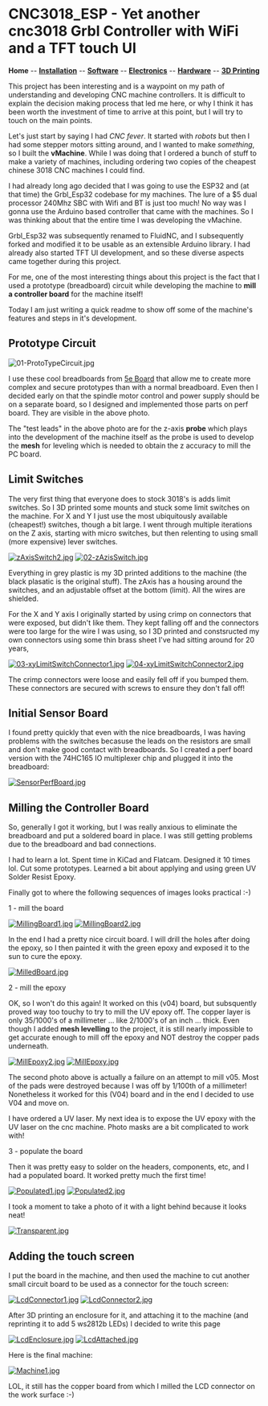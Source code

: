 # CNC3018_ESP - Yet another cnc3018 Grbl Controller with WiFi and a TFT touch UI


**Home** --
**[Installation](installation.md)** --
**[Software](software.md)** --
**[Electronics](electronics.md)** --
**[Hardware](hardware.md)** --
**[3D Printing](3dPrinting.md)**

This project has been interesting and is a waypoint on my path of understanding
and developing CNC machine controllers.  It is difficult to explain the decision
making process that led me here, or why I think it has been worth the investment
of time to arrive at this point, but I will try to touch on the main points.

Let's just start by saying I had *CNC fever*.  It started with *robots* but then
I had some stepper motors sitting around, and I wanted to make *something*, so
I built the **vMachine**.  While I was doing that I ordered a bunch of stuff to
make a variety of machines, including ordering two copies of the cheapest chinese 3018 CNC
machines I could find.

I had already long ago decided that I was going to use the ESP32 and (at that
time) the Grbl_Esp32 codebase for my machines.   The lure of a $5 dual processor
240Mhz SBC with Wifi and BT is just too much!   No way was I gonna use the Arduino
based controller that came with the machines.  So I was thinking about that the
entire time I was developing the vMachine.

Grbl_Esp32 was subsequently renamed to FluidNC, and I subsequently forked and
modified it to be usable as an extensible Arduino library. I had already also
started TFT UI development, and so these diverse aspects came together during
this project.

For me, one of the most interesting things about this project is the fact that
I used a prototype (breadboard) circuit while developing the machine to **mill
a controller board** for the machine itself!

Today I am just writing a quick readme to show off some of the machine's features
and steps in it's development.


## Prototype Circuit

![01-ProtoTypeCircuit.jpg](images/01-ProtoTypeCircuit.jpg)

I use these cool breadboards from [5e Board](https://www.5eboard.com/product-category/5e-circuit-boards/)
that allow me to create more complex and secure prototypes than with a normal breadboard.
Even then I decided early on that the spindle motor control and power supply should be on
a separate board, so I designed and implemented those parts on perf board.  They are visible
in the above photo.

The "test leads" in the above photo are for the z-axis **probe** which plays into the
development of the machine itself as the probe is used to develop the **mesh** for leveling
which is needed to obtain the z accuracy to mill the PC board.

## Limit Switches

The very first thing that everyone does to stock 3018's is adds limit switches.
So I 3D printed some mounts and stuck some limit switches on the machine. For
X and Y I just use the most ubiquitously available (cheapest!) switches, though
a bit large.  I went through multiple iterations on the Z axis, starting with
micro switches, but then relenting to using small (more expensive) lever switches.

[![zAxisSwitch2.jpg](images/zAxisSwitch2.jpg)](images/zAzisSwitch2_large.jpg)
[![02-zAzisSwitch.jpg](images/02-zAzisSwitch.jpg)](images/02-zAzisSwitch_large.jpg)

Everything in grey plastic is my 3D printed additions to the machine (the black
plasatic is the original stuff).  The zAxis has a housing around the switches,
and an adjustable offset at the bottom (limit).  All the wires are shielded.

For the X and Y axis I originally started by using crimp on connectors that were
exposed, but didn't like them.  They kept falling off and the connectors were
too large for the wire I was using, so I 3D printed and constsructed my own connectors
using some thin brass sheet I've had sitting around for 20 years,

[![03-xyLimitSwitchConnector1.jpg](images/03-xyLimitSwitchConnector1.jpg)](images/03-xyLimitSwitchConnector1_large.jpg)
[![04-xyLimitSwitchConnector2.jpg](images/04-xyLimitSwitchConnector2.jpg)](images/04-xyLimitSwitchConnector2_large.jpg)

The crimp connectors were loose and easily fell off if you bumped them.
These connectors are secured with screws to ensure they don't fall off!

## Initial Sensor Board

I found pretty quickly that even with the nice breadboards, I was having
problems with the switches becasuse the leads on the resistors are small
and don't make good contact with breadboards.  So I created a perf board
version with the 74HC165 IO multiplexer chip and plugged it into the
breadboard:

[![SensorPerfBoard.jpg](images/SensorPerfBoard.jpg)](images/SensorPerfBoard_large.jpg)

## Milling the Controller Board

So, generally I got it working, but I was really anxious to eliminate the breadboard
and put a soldered board in place.   I was still getting problems due to the breadboard
and bad connections.

I had to learn a lot.  Spent time in  KiCad and Flatcam.   Designed it 10 times lol.
Cut some prototypes.  Learned a bit about applying and using green UV Solder Resist
Epoxy.


Finally got to where the following sequences of images looks practical :-)

1 - mill the board

[![MillingBoard1.jpg](images/MillingBoard1.jpg)](images/MillingBoard1_large.jpg)
[![MillingBoard2.jpg](images/MillingBoard2.jpg)](images/MillingBoard2_large.jpg)

In the end I had a pretty nice circuit board.  I will drill the holes after
doing the epoxy, so I then painted it with the green epoxy and exposed it
to the sun to cure the epoxy.

[![MilledBoard.jpg](images/MilledBoard.jpg)](images/MilledBoard_large.jpg)


2 - mill the epoxy

OK, so I won't do this again!   It worked on this (v04) board, but subsquently
proved way too touchy to try to mill the UV epoxy off.  The copper layer is only
35/1000's of a millimeter ... like 2/1000's of an inch ... thick.   Even though
I added **mesh levelling** to the project, it is still nearly impossible to get
accurate enough to mill off the epoxy and NOT destroy the copper pads underneath.

[![MillEpoxy2.jpg](images/MillEpoxy2.jpg)](images/MillEpoxy2_large.jpg)
[![MillEpoxy.jpg](images/MillEpoxy.jpg)](images/MillEpoxy_large.jpg)

The second photo above is actually a failure on an attempt to mill v05.
Most of the pads were destroyed because I was off by 1/100th of a millimeter!
Nonetheless it worked for this (V04) board and in the end I decided to use
V04 and move on.

I have ordered a UV laser.  My next idea is to expose the UV epoxy with the UV
laser on the cnc machine.  Photo masks are a bit complicated to work with!


3 - populate the board

Then it was pretty easy to solder on the headers, components, etc, and
I had a populated board.  It worked pretty much the first time!

[![Populated1.jpg](images/Populated1.jpg)](images/Populated1_large.jpg)
[![Populated2.jpg](images/Populated2.jpg)](images/Populated2_large.jpg)

I took a moment to take a photo of it with a light behind because it looks neat!

[![Transparent.jpg](images/Transparent.jpg)](images/Transparent_large.jpg)



## Adding the touch screen


I put the board in the machine, and then used the machine to cut
another small circuit board to be used as a connector for the touch
screen:

[![LcdConnector1.jpg](images/LcdConnector1.jpg)](images/LcdConnector1_large.jpg)
[![LcdConnector2.jpg](images/LcdConnector2.jpg)](images/LcdConnector2_large.jpg)

After 3D printing an enclosure for it, and attaching it to the machine
(and reprinting it to add 5 ws2812b LEDs) I decided to write this page

[![LcdEnclosure.jpg](images/LcdEnclosure.jpg)](images/LcdEnclosure_large.jpg)
[![LcdAttached.jpg](images/LcdAttached.jpg)](images/LcdAttached_large.jpg)

Here is the final machine:

[![Machine1.jpg](images/Machine1.jpg)](images/Machine1_large.jpg)

LOL, it still has the copper board from which I milled the LCD connector
on the work surface :-)
